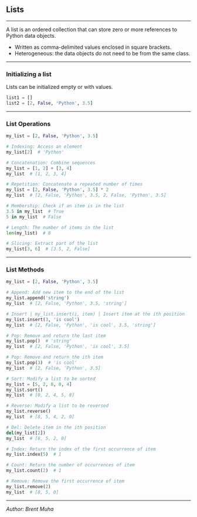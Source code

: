 ## Lists

---

A list is an ordered collection that can store zero or more references to Python data objects.

- Written as comma-delimited values enclosed in square brackets.
- Heterogeneous: the data objects do not need to be from the same class.

---

### Initializing a list

Lists can be initialized empty or with values.

```python
list1 = []
list2 = [2, False, 'Python', 3.5]
```

---

### List Operations

```python
my_list = [2, False, 'Python', 3.5]

# Indexing: Access an element
my_list[2]  # 'Python'

# Concatenation: Combine sequences
my_list = [1, 2] + [3, 4]
my_list  # [1, 2, 3, 4]

# Repetition: Concatenate a repeated number of times
my_list = [2, False, 'Python', 3.5] * 2
my_list  # [2, False, 'Python', 3.5, 2, False, 'Python', 3.5]

# Membership: Check if an item is in the list
3.5 in my_list  # True
5 in my_list  # False

# Length: The number of items in the list
len(my_list)  # 8

# Slicing: Extract part of the list
my_list[3, 6]  # [3.5, 2, False]

```

---

### List Methods

```python
my_list = [2, False, 'Python', 3.5]

# Append: Add new item to the end of the list
my_list.append('string')
my_list  # [2, False, 'Python', 3.5, 'string']

# Insert | my_list.insert(i, item) | Insert item at the ith position
my_list.insert(3, 'is cool')
my_list  # [2, False, 'Python', 'is cool', 3.5, 'string']

# Pop: Remove and return the last item
my_list.pop()  # 'string'
my_list  # [2, False, 'Python', 'is cool', 3.5]

# Pop: Remove and return the ith item
my_list.pop(3)  # 'is cool'
my_list  # [2, False, 'Python', 3.5]

# Sort: Modify a list to be sorted
my_list = [5, 2, 8, 0, 4]
my_list.sort()
my_list  # [0, 2, 4, 5, 8]

# Reverse: Modify a list to be reversed
my_list.reverse()
my_list  # [8, 5, 4, 2, 0]

# Del: Delete item in the ith position
del(my_list[2])
my_list  # [8, 5, 2, 0]

# Index: Return the index of the first occurrence of item
my_list.index(5)  # 1

# Count: Return the number of occurrences of item
my_list.count(2)  # 1

# Remove: Remove the first occurrence of item
my_list.remove(2)
my_list  # [8, 5, 0]

```

---

_Author: Brent Muha_
